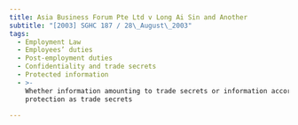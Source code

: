 ```yaml
---
title: Asia Business Forum Pte Ltd v Long Ai Sin and Another
subtitle: "[2003] SGHC 187 / 28\_August\_2003"
tags:
  - Employment Law
  - Employees’ duties
  - Post-employment duties
  - Confidentiality and trade secrets
  - Protected information
  - >-
    Whether information amounting to trade secrets or information accorded
    protection as trade secrets

---
```


